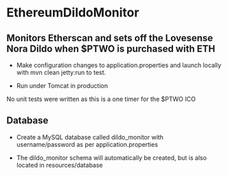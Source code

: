 # EthereumDildoMonitor

## Monitors Etherscan and sets off the Lovesense Nora Dildo when $PTWO is purchased with ETH

* Make configuration changes to application.properties and launch locally with mvn clean jetty:run to test.

* Run under Tomcat in production

No unit tests were written as this is a one timer for the $PTWO ICO

## Database

* Create a MySQL database called dildo_monitor with username/password as per application.properties

* The dildo_monitor schema will automatically be created, but is also located in resources/database